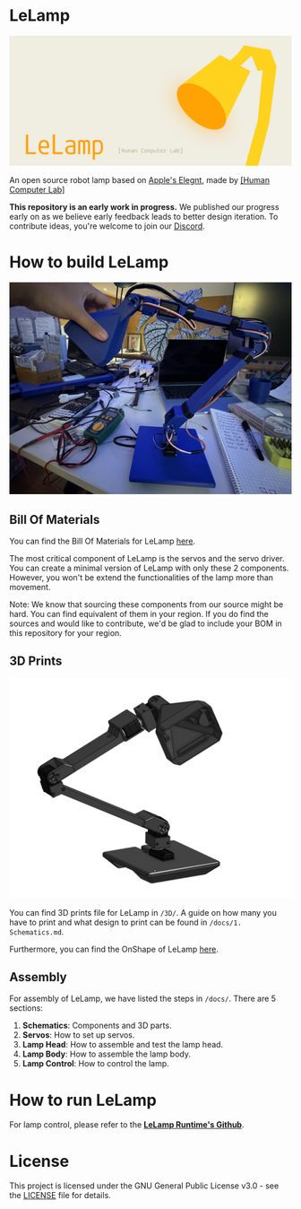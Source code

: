 # LeLamp

![LeLamp Banner](./docs/assets/images/README/Banner.png)

An open source robot lamp based on [Apple's Elegnt](https://machinelearning.apple.com/research/elegnt-expressive-functional-movement), made by [[Human Computer Lab]](https://www.humancomputerlab.com/)

**This repository is an early work in progress.** We published our progress early on as we believe early feedback leads to better design iteration. To contribute ideas, you're welcome to join our [Discord](https://discord.gg/4hmNW3Ep).

# How to build LeLamp

![](./docs/assets/images/README/lelamp_irl.jpg)

## Bill Of Materials

You can find the Bill Of Materials for LeLamp [here](https://docs.google.com/spreadsheets/d/1C50qqSxJjCHEnh6j_Dcfx8JzyLlGobKSOYA0ePJUDVk/edit?gid=25686295#gid=25686295).

The most critical component of LeLamp is the servos and the servo driver. You can create a minimal version of LeLamp with only these 2 components. However, you won't be extend the functionalities of the lamp more than movement.

Note: We know that sourcing these components from our source might be hard. You can find equivalent of them in your region. If you do find the sources and would like to contribute, we'd be glad to include your BOM in this repository for your region.

## 3D Prints

![](./docs/assets/images/1_lamp_3d.png)

You can find 3D prints file for LeLamp in `/3D/`. A guide on how many you have to print and what design to print can be found in `/docs/1. Schematics.md`.

Furthermore, you can find the OnShape of LeLamp [here](https://cad.onshape.com/documents/16c9706360b5ad34f9c8db49/w/2edfa54c83253c120fbc9e58/e/a7196194821d9cfe2842a44a).

## Assembly

For assembly of LeLamp, we have listed the steps in `/docs/`. There are 5 sections:

1. **Schematics**: Components and 3D parts.
2. **Servos**: How to set up servos.
3. **Lamp Head**: How to assemble and test the lamp head.
4. **Lamp Body**: How to assemble the lamp body.
5. **Lamp Control**: How to control the lamp.

# How to run LeLamp

For lamp control, please refer to the [**LeLamp Runtime's Github**](https://github.com/humancomputerlab/lelamp_runtime).

# License

This project is licensed under the GNU General Public License v3.0 - see the [LICENSE](LICENSE) file for details.
